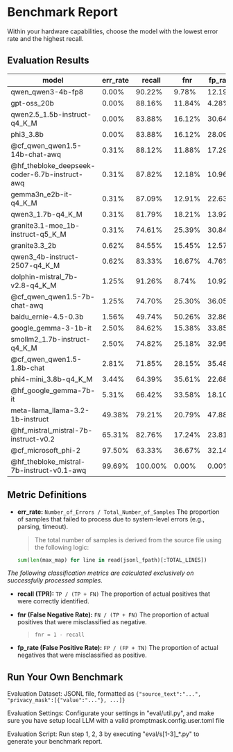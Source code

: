 # Benchmark Report

Within your hardware capabilities, choose the model with the lowest error rate and the highest recall.

## Evaluation Results

|model|err_rate|recall|fnr|fp_rate|
|---|---|---|---|---|
|qwen_qwen3-4b-fp8|0.00%|90.22%|9.78%|12.19%|
|gpt-oss_20b|0.00%|88.16%|11.84%|4.28%|
|qwen2.5_1.5b-instruct-q4_K_M|0.00%|83.88%|16.12%|30.64%|
|phi3_3.8b|0.00%|83.88%|16.12%|28.09%|
|@cf_qwen_qwen1.5-14b-chat-awq|0.31%|88.12%|11.88%|17.29%|
|@hf_thebloke_deepseek-coder-6.7b-instruct-awq|0.31%|87.82%|12.18%|10.96%|
|gemma3n_e2b-it-q4_K_M|0.31%|87.09%|12.91%|22.63%|
|qwen3_1.7b-q4_K_M|0.31%|81.79%|18.21%|13.92%|
|granite3.1-moe_1b-instruct-q5_K_M|0.31%|74.61%|25.39%|30.84%|
|granite3.3_2b|0.62%|84.55%|15.45%|12.57%|
|qwen3_4b-instruct-2507-q4_K_M|0.62%|83.33%|16.67%|4.76%|
|dolphin-mistral_7b-v2.8-q4_K_M|1.25%|91.26%|8.74%|10.92%|
|@cf_qwen_qwen1.5-7b-chat-awq|1.25%|74.70%|25.30%|36.05%|
|baidu_ernie-4.5-0.3b|1.56%|49.74%|50.26%|32.86%|
|google_gemma-3-1b-it|2.50%|84.62%|15.38%|33.85%|
|smollm2_1.7b-instruct-q4_K_M|2.50%|74.82%|25.18%|32.95%|
|@cf_qwen_qwen1.5-1.8b-chat|2.81%|71.85%|28.15%|35.48%|
|phi4-mini_3.8b-q4_K_M|3.44%|64.39%|35.61%|22.68%|
|@hf_google_gemma-7b-it|5.31%|66.42%|33.58%|18.10%|
|meta-llama_llama-3.2-1b-instruct|49.38%|79.21%|20.79%|47.88%|
|@hf_mistral_mistral-7b-instruct-v0.2|65.31%|82.76%|17.24%|23.81%|
|@cf_microsoft_phi-2|97.50%|63.33%|36.67%|32.14%|
|@hf_thebloke_mistral-7b-instruct-v0.1-awq|99.69%|100.00%|0.00%|0.00%|

## Metric Definitions

- **err_rate:** `Number_of_Errors / Total_Number_of_Samples` The proportion of samples that failed to process due to system-level errors (e.g., parsing, timeout). 
  > The total number of samples is derived from the source file using the following logic:
    ```python
    sum(len(max_map) for line in read(jsonl_fpath)[:TOTAL_LINES])
    ```

*The following classification metrics are calculated exclusively on successfully processed samples.*

- **recall (TPR):** `TP / (TP + FN)` The proportion of actual positives that were correctly identified. 

- **fnr (False Negative Rate):** `FN / (TP + FN)` The proportion of actual positives that were misclassified as negative. 
    > `fnr = 1 - recall`

- **fp_rate (False Positive Rate):** `FP / (FP + TN)` The proportion of actual negatives that were misclassified as positive. 

## Run Your Own Benchmark

Evaluation Dataset: JSONL file, formatted as `{"source_text":"...", "privacy_mask":[{"value":"..."}, ...]}`

Evaluation Settings: Configurate your settings in "eval/util.py", and make sure you have setup local LLM with a valid promptmask.config.user.toml file

Evaluation Script: Run step 1, 2, 3 by executing "eval/s[1-3]_*.py" to generate your benchmark report. 
